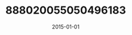 ---
title: "888020055050496183"
cover: "2015-01-01 13.44.21 888020055050496183_46248401"
photo: "2015-01-01 13.44.21 888020055050496183_46248401"
date: "2015-01-01"
type: "photo"
---